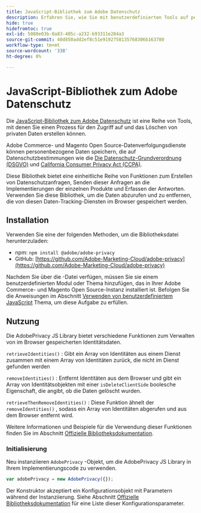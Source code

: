 ```yaml
---
title: JavaScript-Bibliothek zum Adobe Datenschutz
description: Erfahren Sie, wie Sie mit benutzerdefinierten Tools auf personenbezogene Daten von Adobe Commerce und Magento Open Source zugreifen und diese löschen können.
hide: true
hidefromtoc: true
exl-id: 5080e03b-0a83-405c-a232-b93311e284a3
source-git-commit: 40d850add2ef8c51e9192758135768306b163780
workflow-type: tm+mt
source-wordcount: '338'
ht-degree: 0%

---
```


# JavaScript-Bibliothek zum Adobe Datenschutz

<!-- TODO: Remove hide metadata when the library has been integrated with Commerce. -->

Die [JavaScript-Bibliothek zum Adobe Datenschutz](https://experienceleague.adobe.com/docs/experience-platform/privacy/js-library.html) ist eine Reihe von Tools, mit denen Sie einen Prozess für den Zugriff auf und das Löschen von privaten Daten erstellen können.

Adobe Commerce- und Magento Open Source-Datenverfolgungsdienste können personenbezogene Daten speichern, die auf Datenschutzbestimmungen wie die [Die Datenschutz-Grundverordnung (DSGVO)](gdpr.md) und [California Consumer Privacy Act (CCPA)](ccpa.md).

Diese Bibliothek bietet eine einheitliche Reihe von Funktionen zum Erstellen von Datenschutzanfragen, Senden dieser Anfragen an die Implementierungen der einzelnen Produkte und Erfassen der Antworten. Verwenden Sie diese Bibliothek, um die Daten abzurufen und zu entfernen, die von diesen Daten-Tracking-Diensten im Browser gespeichert werden.

## Installation

Verwenden Sie eine der folgenden Methoden, um die Bibliotheksdatei herunterzuladen:

- npm: `npm install @adobe/adobe-privacy`
- GitHub: [https://github.com/Adobe-Marketing-Cloud/adobe-privacy](https://github.com/Adobe-Marketing-Cloud/adobe-privacy)

Nachdem Sie über die -Datei verfügen, müssen Sie sie einem benutzerdefinierten Modul oder Thema hinzufügen, das in Ihrer Adobe Commerce- und Magento Open Source-Instanz installiert ist. Befolgen Sie die Anweisungen im Abschnitt [Verwenden von benutzerdefiniertem JavaScript](https://developer.adobe.com/commerce/frontend-core/javascript/custom/) Thema, um diese Aufgabe zu erfüllen.

## Nutzung

Die AdobePrivacy JS Library bietet verschiedene Funktionen zum Verwalten von im Browser gespeicherten Identitätsdaten.

`retrieveIdentities()`
: Gibt ein Array von Identitäten aus einem Dienst zusammen mit einem Array von Identitäten zurück, die nicht im Dienst gefunden werden

`removeIdentities()`
: Entfernt Identitäten aus dem Browser und gibt ein Array von Identitätsobjekten mit einer `isDeleteClientSide` boolesche Eigenschaft, die angibt, ob die Daten gelöscht wurden.

`retrieveThenRemoveIdentities()`
: Diese Funktion ähnelt der `removeIdentities()` , sodass ein Array von Identitäten abgerufen und aus dem Browser entfernt wird.

Weitere Informationen und Beispiele für die Verwendung dieser Funktionen finden Sie im Abschnitt [Offizielle Bibliotheksdokumentation](https://experienceleague.adobe.com/docs/experience-platform/privacy/js-library.html).

### Initialisierung

Neu instanziieren `AdobePrivacy` -Objekt, um die AdobePrivacy JS Library in Ihrem Implementierungscode zu verwenden.

```js
var adobePrivacy = new AdobePrivacy({});
```

Der Konstruktor akzeptiert ein Konfigurationsobjekt mit Parametern während der Instanziierung.
Siehe Abschnitt [Offizielle Bibliotheksdokumentation](https://experienceleague.adobe.com/docs/experience-platform/privacy/js-library.html) für eine Liste dieser Konfigurationsparameter.
